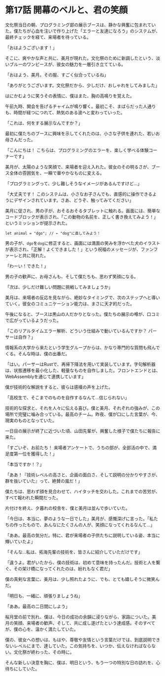 # 第17話 開幕のベルと、君の笑顔

文化祭当日の朝、プログラミング部の展示ブースは、静かな興奮に包まれていた。僕たちが心血を注いで作り上げた「エラーと友達になろう」のシステムが、最終チェックを経て、来場者を待っている。

「おはようございます！」

そこに、爽やかな声と共に、美月が現れた。文化祭のために新調したという、淡いブルーのワンピースが、彼女の魅力を一層引き立てている。

「おはよう、美月。その服、すごく似合っているね」

「ありがとうございます。文化祭だから、少しだけ、おしゃれをしてみました」

はにかむように笑うその表情に、僕はまた、胸の高鳴りを覚えた。

午前九時、開会を告げるチャイムが鳴り響く。最初こそ、まばらだった人通りも、時間が経つにつれて、熱気のある波へと変わっていった。

「これは、何をする展示なんですか？」

最初に僕たちのブースに興味を示してくれたのは、小さな子供を連れた、若いお母さんだった。

「こんにちは！ こちらは、プログラミングのエラーを、楽しく学べる体験コーナーです」

美月が、太陽のような笑顔で、来場者を迎え入れた。彼女のその明るさが、ブース全体の雰囲気を、一瞬で華やかなものに変える。

「プログラミングって、少し難しそうなイメージがあるんですけど…」

「大丈夫です！ このシステムは、小さなお子さんでも、直感的に操作できるようにデザインされています。さあ、どうぞ、触ってみてください」

美月に促され、男の子が、おそるおそるタブレットに触れる。画面には、簡単なコードブロックが表示され、「この動物の名前を、正しく書き換えてみよう！」というミッションが提示された。

`let animal = "dgo"; // ← "dog"に直してみよう！`

男の子が、`dgo`を`dog`に修正すると、画面には満面の笑みを浮かべた犬のイラストが表示され、「正解！よくできました！」という祝福のメッセージが、ファンファーレと共に現れた。

「わーい！できた！」

男の子の歓声に、お母さんも、そして僕たちも、思わず笑顔になる。

「次は、少しだけ難しい問題に挑戦してみましょうか」

美月は、来場者の反応を見ながら、絶妙なタイミングで、次のステップへと導いていく。彼女のコミュニケーション能力は、まさに天才的だった。

午後になると、ブースは黒山の人だかりとなった。僕たちの展示の噂が、口コミで広がっているようだった。

「このリアルタイムエラー解析、どういう仕組みで動いているんですか？ パーサーは自作？」

情報系の大学から来たという学生グループからは、かなり専門的な質問も飛んでくる。そんな時は、僕の出番だ。

「はい。パーサーはRustで、再帰下降法を用いて実装しています。字句解析器は、状態遷移を最小化した、軽量なものを自作しました。フロントエンドとは、WebAssemblyを通じて連携しています」

僕が技術的な解説をすると、彼らは感嘆の声を上げた。

「高校生で、そこまでのものを自作するなんて…信じられない」

技術的な探求と、それを人々に伝える喜び。僕と美月、それぞれの強みが、この場所で完璧に噛み合っている。最高のチーム。昨夜、僕が口にした言葉が、今、現実のものとなっていた。

一日目の展示が終了に近づいた頃、山田先輩が、興奮した様子で僕たちに報告に来た。

「すごいぞ、お前たち！ 来場者アンケートで、うちの部が、全部活の中で、満足度第一位を獲得した！」

「本当ですか！？」

「ああ！『技術レベルの高さと、企画の面白さ、そして説明の分かりやすさが、群を抜いていた』って、絶賛の嵐だ！」

僕たちは、思わず顔を見合わせて、ハイタッチを交わした。これまでの苦労が、すべて報われた瞬間だった。

片付けを終え、夕暮れの校舎を、僕と美月は並んで歩いていた。

「今日は、本当に、夢のような一日でした」美月が、感慨深げに言った。「私たちの作ったもので、あんなにたくさんの人が、笑顔になってくれるなんて…」

「ああ。最高の気分だ。特に、君が来場者の子供たちに説明している姿、本当に輝いていたよ」

「そんな…私は、拓海先輩の技術を、皆さんに紹介していただけです」

「違うよ。君がいたから、僕の技術は、初めて意味を持ったんだ。技術と人を繋ぐ、その架け橋になってくれたのは、紛れもなく君だ」

僕の真剣な言葉に、美月は、少し照れたように、でも、とても嬉しそうに微笑んだ。

「明日も、一緒に、頑張りましょうね」

「ああ。最高の二日間にしよう」

桜月堂の前で別れ、僕は、今日の成功の余韻に浸りながら、家路についた。美月の笑顔、来場者の歓声、そして、共に成し遂げたという達成感。そのすべてが、僕の心を、温かく満たしていた。

僕の、彼女への想いは、もはや、尊敬や友情という言葉だけでは、到底説明できないレベルにまで、達していた。この気持ちを、いつか、伝えなければならない。文化祭が終わった、その時に。

そんな新しい決意を胸に、僕は、明日という、もう一つの特別な日の訪れを、心待ちにしていた。
